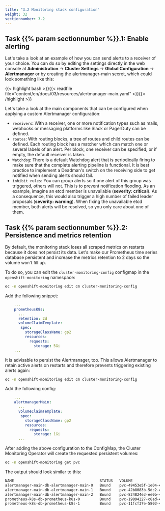 ```yaml
---
title: "3.2 Monitoring stack configuration"
weight: 32
sectionnumber: 3.2
---
```


## Task {{% param sectionnumber %}}.1: Enable alerting

Let's take a look at an example of how you can send alerts to a receiver of your choice. You can do so by editing the settings directly in the web console at **Administration** -> **Cluster Settings** -> **Global Configuration** -> **Alertmanager** or by creating the alertmanager-main secret, which could look something like this:

{{< highlight bash >}}{{< readfile file="content/en/docs/03/resources/alertmanager-main.yaml" >}}{{< /highlight >}}

Let's take a look at the main components that can be configured when applying a custom Alertmanager configuration:

* `receivers`: With a receiver, one or more notification types such as mails, webhooks or messaging platforms like Slack or PagerDuty can be defined.
* `routes`: With routing blocks, a tree of routes and child routes can be defined. Each routing block has a matcher which can match one or several labels of an alert. Per block, one receiver can be specified, or if empty, the default receiver is taken.
* `Watchdog`: There is a default Watchdog alert that is periodically firing to make sure that the complete alerting pipeline is functional. It is best practice to implement a Deadman's switch on the receiving side to get notified when sending alerts should fail.
* `inhibit_rules`: You can group alerts so if one alert of this group was triggered, others will not. This is to prevent notification flooding. As an example, imagine an etcd member is unavailable (**severity: critical**). As a consequence, this would also trigger a high number of failed leader proposals (**severity: warning**). When fixing the unavailable etcd member, both alerts will be resolved, so you only care about one of them.


## Task {{% param sectionnumber %}}.2: Persistence and metrics retention

By default, the monitoring stack loses all scraped metrics on restarts because it does not persist its data. Let's make our Prometheus time series database persistent and increase the metrics retention to 2 days so the volume won't fill up.

To do so, you can edit the `cluster-monitoring-config` configmap in the `openshift-monitoring` namespace:

```bash
oc -n openshift-monitoring edit cm cluster-monitoring-config
```

Add the following snippet:

```yaml
    ...
    prometheusK8s:
      ...
      retention: 2d
      volumeClaimTemplate:
       spec:
         storageClassName: gp2
         resources:
           requests:
             storage: 5Gi
    ...
```

It is advisable to persist the Alertmanager, too. This allows Alertmanager to retain active alerts on restarts and therefore prevents triggering existing alerts again:

```bash
oc -n openshift-monitoring edit cm cluster-monitoring-config
```

Add the following config:

```yaml
    ...
    alertmanagerMain:
      ...
      volumeClaimTemplate:
       spec:
         storageClassName: gp2
         resources:
           requests:
             storage: 1Gi
      ...
```

After adding the above configuration to the ConfigMap, the Cluster Monitoring Operator will create the requested persistent volumes:

```bash
oc -n openshift-monitoring get pvc
```

The output should look similar to this:

```bash
NAME                                       STATUS   VOLUME                                     CAPACITY   ACCESS MODES   STORAGECLASS   AGE
alertmanager-main-db-alertmanager-main-0   Bound    pvc-49453e5f-1e04-4d00-88cb-cd04528c9700   1Gi        RWO            gp2            5m43s
alertmanager-main-db-alertmanager-main-1   Bound    pvc-42b8083b-5dc2-4218-a8e2-15111e0a87e7   1Gi        RWO            gp2            5m43s
alertmanager-main-db-alertmanager-main-2   Bound    pvc-824824e3-ee0b-49c6-a786-3efd86055acb   1Gi        RWO            gp2            5m42s
prometheus-k8s-db-prometheus-k8s-0         Bound    pvc-19894227-c8ad-4ac3-a793-71a4a409fd23   5Gi        RWO            gp2            6m32s
prometheus-k8s-db-prometheus-k8s-1         Bound    pvc-11fcf37e-5803-41e7-95ae-f2779010b201   5Gi        RWO            gp2            6m32s
```
